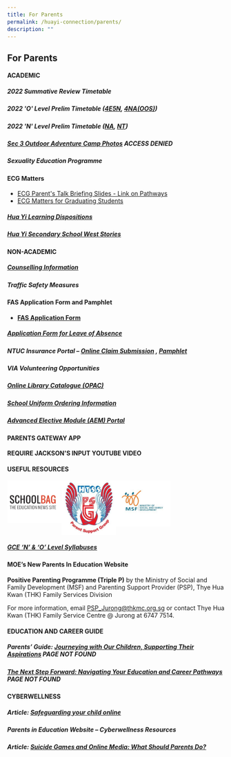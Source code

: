 ```yaml
---
title: For Parents
permalink: /huayi-connection/parents/
description: ""
---
```

## For Parents

#### ACADEMIC

##### 2022 Summative Review Timetable

##### 2022 'O' Level Prelim Timetable ([4E5N](/files/O%20Level%20Prelim%20Timetable%202022_final.pdf), [4NA(OOS)](/files/O%20Level%20Prelim%20Timetable%202022%20NA_OOS_final.pdf))

##### 2022 'N' Level Prelim Timetable ([NA](/files/NA%20level%20Prelim%20Timetable%202022_final.pdf), [NT](/files/NT%20level%20Prelim%20Timetable%202022_final.pdf))

##### **[Sec 3 Outdoor Adventure Camp Photos](https://drive.google.com/drive/folders/1I9tkONThAwXdXuwkKVho1Adrnn0vsuaU?usp=sharing)** **ACCESS DENIED**

##### Sexuality Education Programme

#### ECG Matters

* [ECG Parent's Talk Briefing Slides - Link on Pathways](/files/HYSS%20ECG%20Parents%20Talk%20_Links%20on%20Pathways.pdf)
* [ECG Matters for Graduating Students](https://drive.google.com/drive/folders/1_-ni4eu9dpAkfk3whR42gSzfptDi25Tg)

##### [Hua Yi Learning Dispositions](/files/HYSS%20Learning%20Dispositions%202020%20(for%20school%20website%202020)%20(with%20translations).pdf)

##### [Hua Yi Secondary School West Stories](/files/WESTORIES%202020-pages-35-36.pdf)

#### NON-ACADEMIC

##### [Counselling Information](/files/Student%20handbook%202022_Counselling%20info%20June12.pdf)

##### Traffic Safety Measures

#### FAS Application Form and Pamphlet

*   **[FAS Application Form](https://go.gov.sg/moe-efas)**

##### **[Application Form for Leave of Absence](https://form.gov.sg/60c010245259b6001101815d)**

##### NTUC Insurance Portal – **[Online Claim Submission](https://studentgpa.incomegroupins.com.sg/#/)** , [Pamphlet](/files/Product%20Fact%20Sheet%20Year%202022%20Sep%202022.pdf)

##### VIA Volunteering Opportunities

##### **[Online Library Catalogue (OPAC)](https://schoolibrary.moe.edu.sg/huayisec)**

##### [School Uniform Ordering Information](/files/SchoolUniformOrderInfo.pdf)

##### **[Advanced Elective Module (AEM) Portal](https://aem.moe.gov.sg/)**

#### PARENTS GATEWAY APP

**REQUIRE JACKSON'S INPUT YOUTUBE VIDEO**

#### USEFUL RESOURCES

<p><a href="https://www.schoolbag.edu.sg/">
<img style="width:25%" align=left src="/images/photo1669827722.jpeg">
</a></p>

<p><a href="/the-hua-yi-community/psg/">
<img style="width:25%" align=left src="/images/HYSS PSG Logo.jpg">
</a></p>

<p><a href="https://www.msf.gov.sg/Pages/default.aspx">
<img style="width:25%" align=left src="/images/photo1669827763.jpeg">
</a></p><br clear=left>

##### **[GCE ‘N’ & ‘O’ Level Syllabuses](https://www.seab.gov.sg/)**

#### MOE’s New Parents In Education Website

**Positive Parenting Programme (Triple P)** by the Ministry of Social and Family Development (MSF) and Parenting Support Provider (PSP), Thye Hua Kwan (THK) Family Services Division

For more information, email [PSP\_Jurong@thkmc.org.sg](mailto:PSP_Jurong@thkmc.org.sg) or contact Thye Hua Kwan (THK) Family Service Centre @ Jurong at 6747 7514.

#### EDUCATION AND CAREER GUIDE

##### Parents’ Guide: **[Journeying with Our Children, Supporting Their Aspirations](https://www.moe.gov.sg/microsites/ecg-parent-guide/index.html)** PAGE NOT FOUND

##### **[The Next Step Forward: Navigating Your Education and Career Pathways](https://www.moe.gov.sg/microsites/next-step-forward/index.html)** PAGE NOT FOUND

#### CYBERWELLNESS

##### Article: **[Safeguarding your child online](https://www.schoolbag.edu.sg/story/safeguarding-your-child-online)**

##### Parents in Education Website – **Cyberwellness Resources**

##### Article: **[Suicide Games and Online Media: What Should Parents Do?](https://www.schoolbag.edu.sg/story/suicide-games-and-online-media-what-should-parents-do?utm_source=tr.im&utm_medium=no_referer&utm_campaign=tr.im%2F1yNMt&utm_content=direct_input)**